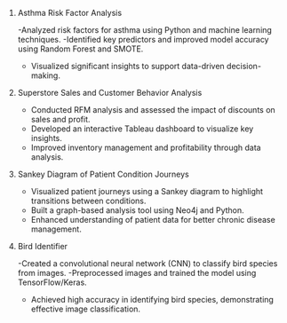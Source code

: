 1. Asthma Risk Factor Analysis

   -Analyzed risk factors for asthma using Python and machine learning techniques.
   -Identified key predictors and improved model accuracy using Random Forest and SMOTE.
   - Visualized significant insights to support data-driven decision-making.

2. Superstore Sales and Customer Behavior Analysis

   - Conducted RFM analysis and assessed the impact of discounts on sales and profit.
   - Developed an interactive Tableau dashboard to visualize key insights.
   - Improved inventory management and profitability through data analysis.

3. Sankey Diagram of Patient Condition Journeys

   - Visualized patient journeys using a Sankey diagram to highlight transitions between conditions.
   - Built a graph-based analysis tool using Neo4j and Python.
   - Enhanced understanding of patient data for better chronic disease management.

4. Bird Identifier

    -Created a convolutional neural network (CNN) to classify bird species from images.
    -Preprocessed images and trained the model using TensorFlow/Keras.
   - Achieved high accuracy in identifying bird species, demonstrating effective image classification.
